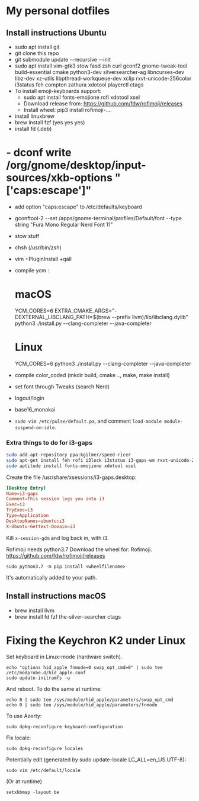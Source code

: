 # My personal dotfiles

## Install instructions Ubuntu

 - sudo apt install git
 - git clone this repo
 - git submodule update --recursive --init
 - sudo apt install vim-gtk3 stow fasd zsh curl gconf2 gnome-tweak-tool build-essential cmake python3-dev silversearcher-ag libncurses-dev libz-dev xz-utils libpthread-workqueue-dev xclip rxvt-unicode-256color i3status feh compton zathura xdotool playerctl ctags
 - To install emoji-keyboards support:
   - sudo apt install fonts-emojione rofi xdotool xsel
   - Download release from: https://github.com/fdw/rofimoji/releases
   - Install wheel: pip3 install rofimoji-....
 - install linuxbrew
 - brew install fzf (yes yes yes)
 - install fd (.deb)
 # - dconf write /org/gnome/desktop/input-sources/xkb-options "['caps:escape']"
 - add option "caps:escape" to /etc/defaults/keyboard
 - gconftool-2 --set /apps/gnome-terminal/profiles/Default/font --type string "Fura Mono Regular Nerd Font 11"
 - stow stuff
 - chsh (/usr/bin/zsh)
 - vim +PluginInstall +qall
 - compile ycm :
 
      # macOS
      YCM_CORES=6 EXTRA_CMAKE_ARGS="-DEXTERNAL_LIBCLANG_PATH=$(brew --prefix llvm)/lib/libclang.dylib" python3 ./install.py --clang-completer --java-completer

      # Linux
      YCM_CORES=6 python3 ./install.py --clang-completer --java-completer

 - compile color_coded (mkdir build, cmake .., make, make install)
 - set font through Tweaks (search Nerd)
 - logout/login
 - base16_monokai
 - `sudo vim /etc/pulse/default.pa`, and comment `load-module module-suspend-on-idle`.

### Extra things to do for i3-gaps

```sh
sudo add-apt-repository ppa:kgilmer/speed-ricer
sudo apt-get install feh rofi i3lock i3status i3-gaps-wm rxvt-unicode-256color compton pywal
sudo aptitude install fonts-emojione xdotool xsel
```

Create the file /usr/share/xsessions/i3-gaps.desktop:
```conf
[Desktop Entry]
Name=i3-gaps
Comment=This session logs you into i3
Exec=i3
TryExec=i3
Type=Application
DesktopNames=ubuntu:i3
X-Ubuntu-Gettext-Domain=i3
```

Kill `x-session-gdm` and log back in, with i3.

Rofimoji needs python3.7
Download the wheel for: Rofimoji.
https://github.com/fdw/rofimoji/releases

    sudo python3.7 -m pip install <wheelfilename>

It's automatically added to your path.



## Install instructions macOS

 - brew install llvm
 - brew install fd fzf the-silver-searcher ctags

# Fixing the Keychron K2 under Linux

Set keyboard in Linux-mode (hardware switch).

    echo "options hid_apple fnmode=0 swap_opt_cmd=0" | sudo tee /etc/modprobe.d/hid_apple.conf
    sudo update-initramfs -u

And reboot. To do the same at runtime:

    echo 0 | sudo tee /sys/module/hid_apple/parameters/swap_opt_cmd
    echo 0 | sudo tee /sys/module/hid_apple/parameters/fnmode

To use Azerty:

    sudo dpkg-reconfigure keyboard-configuration

Fix locale:

    sudo dpkg-reconfigure locales

Potentially edit (generated by sudo update-locale LC_ALL=en_US.UTF-8):

    sudo vim /etc/default/locale

(Or at runtime)

    setxkbmap -layout be
